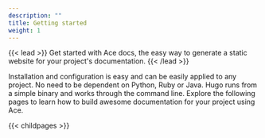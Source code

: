 ```yaml
---
description: ""
title: Getting started
weight: 1
---
```


{{< lead >}}
Get started with Ace docs, the easy way to generate a static website for your project's documentation. 
{{< /lead >}}

Installation and configuration is easy and can be easily applied to any project. No need to be dependent on Python, Ruby or Java. Hugo runs from a simple binary and works through the command line.
Explore the following pages to learn how to build awesome documentation for your project using Ace.

{{< childpages >}}